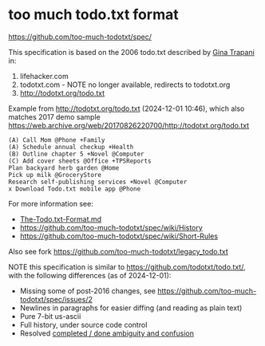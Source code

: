# too much todo.txt format

https://github.com/too-much-todotxt/spec/

This specification is based on the 2006 todo.txt described by
[Gina Trapani](https://github.com/ginatrapani) in:

  1. lifehacker.com
  2. todotxt.com - NOTE no longer available, redirects to todotxt.org
  3. http://todotxt.org/todo.txt

Example from http://todotxt.org/todo.txt (2024-12-01 10:46), which also
matches 2017 demo sample https://web.archive.org/web/20170826220700/http://todotxt.org/todo.txt

    (A) Call Mom @Phone +Family
    (A) Schedule annual checkup +Health
    (B) Outline chapter 5 +Novel @Computer
    (C) Add cover sheets @Office +TPSReports
    Plan backyard herb garden @Home
    Pick up milk @GroceryStore
    Research self-publishing services +Novel @Computer
    x Download Todo.txt mobile app @Phone

For more information see:

  * [The-Todo.txt-Format.md](./The-Todo.txt-Format.md)
  * https://github.com/too-much-todotxt/spec/wiki/History
  * https://github.com/too-much-todotxt/spec/wiki/Short-Rules

Also see fork https://github.com/too-much-todotxt/legacy_todo.txt

NOTE this specification is similar to https://github.com/todotxt/todo.txt/, with the following differences (as of 2024-12-01):

  * Missing some of post-2016 changes, see https://github.com/too-much-todotxt/spec/issues/2
  * Newlines in paragraphs for easier diffing (and reading as plain text)
  * Pure 7-bit us-ascii
  * Full history, under source code control
  * Resolved [completed / done ambiguity and confusion](https://github.com/too-much-todotxt/spec/issues/15)
